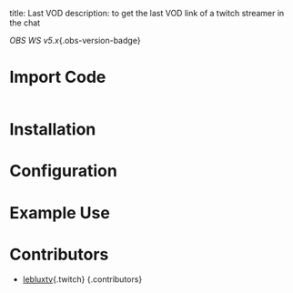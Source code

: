 title: Last VOD 
description: to get the last VOD link of a twitch streamer in the chat

*OBS WS v5.x*{.obs-version-badge} 
# Import Code
```text

```
# Installation

# Configuration

# Example Use

# Contributors

- [lebluxtv](https://www.twitch.tv/lebluxtv){.twitch}
{.contributors} 
